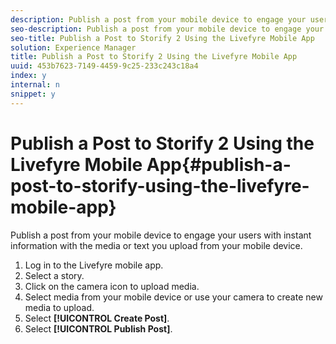 ```yaml
---
description: Publish a post from your mobile device to engage your users with instant information with the media or text you upload from your mobile device.
seo-description: Publish a post from your mobile device to engage your users with instant information with the media or text you upload from your mobile device.
seo-title: Publish a Post to Storify 2 Using the Livefyre Mobile App
solution: Experience Manager
title: Publish a Post to Storify 2 Using the Livefyre Mobile App
uuid: 453b7623-7149-4459-9c25-233c243c18a4
index: y
internal: n
snippet: y
---
```


# Publish a Post to Storify 2 Using the Livefyre Mobile App{#publish-a-post-to-storify-using-the-livefyre-mobile-app}

Publish a post from your mobile device to engage your users with instant information with the media or text you upload from your mobile device.

1. Log in to the Livefyre mobile app.
1. Select a story.
1. Click on the camera icon to upload media.
1. Select media from your mobile device or use your camera to create new media to upload.
1. Select **[!UICONTROL Create Post]**.
1. Select **[!UICONTROL Publish Post]**.
